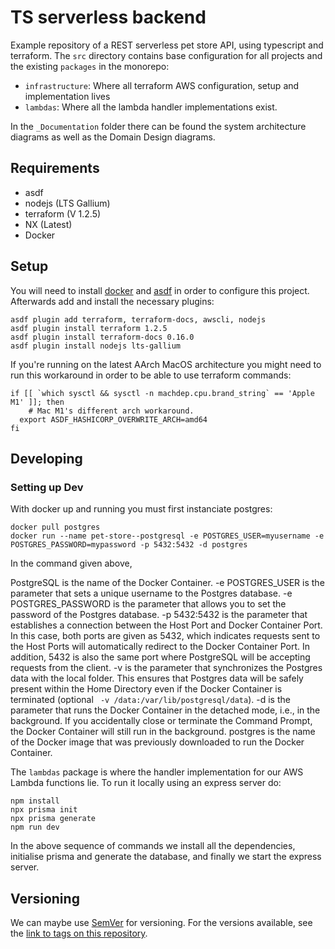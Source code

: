 # TS serverless backend

Example repository of a REST serverless pet store API, using typescript and terraform.
The `src` directory contains base configuration for all projects and the existing `packages` in the monorepo:

- `infrastructure`: Where all terraform AWS configuration, setup and implementation lives
- `lambdas`: Where all the lambda handler implementations exist.

In the `_Documentation` folder there can be found the system architecture diagrams as well as the Domain Design diagrams.

## Requirements

- asdf
- nodejs (LTS Gallium)
- terraform (V 1.2.5)
- NX (Latest)
- Docker

## Setup

You will need to install [docker](https://docs.docker.com/get-docker/) and [asdf](https://asdf-vm.com/guide/getting-started.html#_3-install-asdf) in order to configure this project. Afterwards add and install the necessary plugins:

```shell
asdf plugin add terraform, terraform-docs, awscli, nodejs
asdf plugin install terraform 1.2.5
asdf plugin install terraform-docs 0.16.0
asdf plugin install nodejs lts-gallium
```

If you're running on the latest AArch MacOS architecture you might need to run this workaround in order to be able to use terraform commands:

```shell
if [[ `which sysctl && sysctl -n machdep.cpu.brand_string` == 'Apple M1' ]]; then
    # Mac M1's different arch workaround.
  export ASDF_HASHICORP_OVERWRITE_ARCH=amd64
fi
```

## Developing

### Setting up Dev

With docker up and running you must first instanciate postgres:

```shell
docker pull postgres
docker run --name pet-store--postgresql -e POSTGRES_USER=myusername -e POSTGRES_PASSWORD=mypassword -p 5432:5432 -d postgres
```

In the command given above, 

PostgreSQL is the name of the Docker Container.
-e POSTGRES_USER is the parameter that sets a unique username to the Postgres database.
-e POSTGRES_PASSWORD is the parameter that allows you to set the password of the Postgres database.
-p 5432:5432 is the parameter that establishes a connection between the Host Port and Docker Container Port. In this case, both ports are given as 5432, which indicates requests sent to the Host Ports will automatically redirect to the Docker Container Port. In addition, 5432 is also the same port where PostgreSQL will be accepting requests from the client.
-v is the parameter that synchronizes the Postgres data with the local folder. This ensures that Postgres data will be safely present within the Home Directory even if the Docker Container is terminated (optional ` -v /data:/var/lib/postgresql/data`).
-d is the parameter that runs the Docker Container in the detached mode, i.e., in the background. If you accidentally close or terminate the Command Prompt, the Docker Container will still run in the background.
postgres is the name of the Docker image that was previously downloaded to run the Docker Container.


The `lambdas` package is where the handler implementation for our AWS Lambda functions lie.
To run it locally using an express server do:

```shell
npm install
npx prisma init
npx prisma generate
npm run dev
```

In the above sequence of commands we install all the dependencies, initialise prisma and generate the database, and finally we start the express server.

## Versioning

We can maybe use [SemVer](http://semver.org/) for versioning. For the versions available, see the [link to tags on this repository](/tags).



